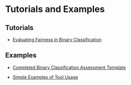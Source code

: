 # Tutorials and Examples

## Tutorials
* [Evaluating Fairness in Binary Classification](https://nbviewer.jupyter.org/github/KenSciResearch/fairMLHealth/blob/master/tutorials_and_examplesTutorial-EvaluatingFairnessInBinaryClassification.ipynb)

## Examples
* [Completed Binary Classification Assessment Template](https://nbviewer.jupyter.org/github/KenSciResearch/fairMLHealth/blob/master/tutorials_and_examplesExample-BinaryClassificationTemplate.ipynb)

* [Simple Examples of Tool Usage](https://nbviewer.jupyter.org/github/KenSciResearch/fairMLHealth/blob/master/tutorials_and_examplesExample-ToolUsage.ipynb)
